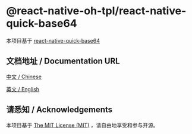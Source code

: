 # @react-native-oh-tpl/react-native-quick-base64

本项目基于 [react-native-quick-base64](https://github.com/craftzdog/react-native-quick-base64)

## 文档地址 / Documentation URL

[中文 / Chinese](https://gitee.com/react-native-oh-library/usage-docs/blob/master/zh-cn/react-native-quick-base64.md)

[英文 / English](https://gitee.com/react-native-oh-library/usage-docs/blob/master/en/react-native-quick-base64.md)

## 请悉知 / Acknowledgements

本项目基于 [The MIT License (MIT)](https://github.com/craftzdog/react-native-quick-base64/blob/master/LICENSE) ，请自由地享受和参与开源。
